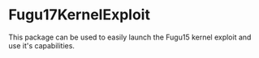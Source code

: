 # Fugu17KernelExploit

This package can be used to easily launch the Fugu15 kernel exploit and use it's capabilities.
